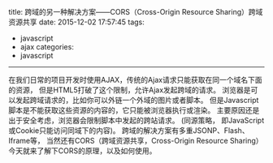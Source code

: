 title: 跨域的另一种解决方案——CORS（Cross-Origin Resource Sharing）跨域资源共享
date: 2015-12-02 17:57:45
tags:
  - javascript
  - ajax
categories:
  - javascript
---

在我们日常的项目开发时使用AJAX，传统的Ajax请求只能获取在同一个域名下面的资源，
但是HTML5打破了这个限制，允许Ajax发起跨域的请求。
浏览器是可以发起跨域请求的，比如你可以外链一个外域的图片或者脚本。
但是Javascript脚本是不能获取这些资源的内容的，它只能被浏览器执行或渲染。
主要原因还是出于安全考虑，浏览器会限制脚本中发起的跨站请求。
(同源策略， 即JavaScript或Cookie只能访问同域下的内容)。
跨域的解决方案有多重JSONP、Flash、Iframe等，
当然还有CORS（跨域资源共享，Cross-Origin Resource Sharing）今天就来了解下CORS的原理，以及如何使用。
